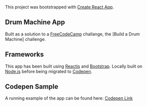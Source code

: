 This project was bootstrapped with [Create React App](https://github.com/facebook/create-react-app).

## Drum Machine App

Built as a solution to a [FreeCodeCamp](https://www.freecodecamp.org) challange, the [Build a Drum Machine] challenge.

## Frameworks

This app has been built using [Reactjs](https://reactjs.org) and [Bootstrap](https://reactjs.org). Locally built on [Node.js](https://nodejs.org/) before being migrated to [Codepen](https://codepen.io).

## Codepen Sample

A running example of the app can be found here: [Codepen Link](TODO)

